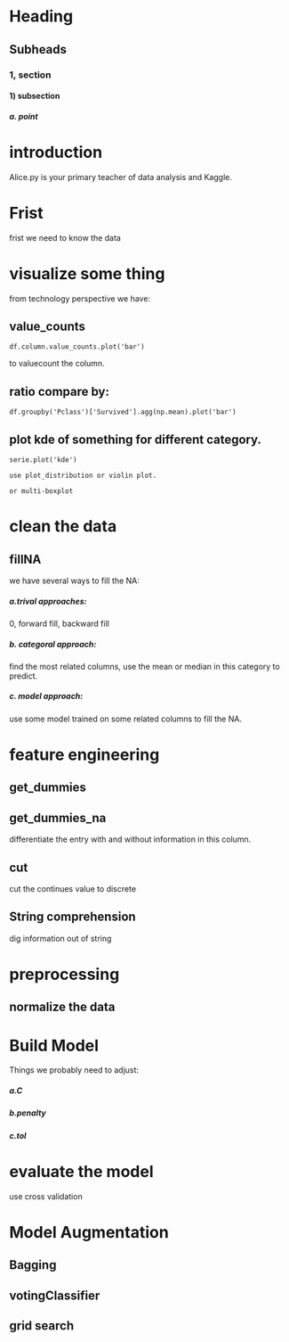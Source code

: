 # Heading
## Subheads
### 1, section
#### 1) subsection
##### a. point



# introduction

Alice.py is your primary teacher of data analysis and Kaggle.

# Frist

frist we need to know the data


# visualize some thing


from technology perspective we have:

## value_counts

    df.column.value_counts.plot('bar')

to valuecount the column.

## ratio compare by:
    
    df.groupby('Pclass')['Survived'].agg(np.mean).plot('bar')

## plot kde of something for different category.

    serie.plot('kde')
    
    use plot_distribution or violin plot.
    
    or multi-boxplot
    

# clean the data

## fillNA

we have several ways to fill the NA:

##### a.trival approaches: 
0, forward fill, backward fill

##### b. categoral approach: 
find the most related columns, use the mean or median in this category to predict.

##### c. model approach: 
use some model trained on some related columns to fill the NA.


# feature engineering

## get_dummies

## get_dummies_na
differentiate the entry with and without information in this column.

## cut
cut the continues value to discrete

## String comprehension
dig information out of string


# preprocessing

## normalize the data

# Build Model
Things we probably need to adjust:
##### a.C
##### b.penalty
##### c.tol


# evaluate the model
use cross validation

# Model Augmentation

## Bagging

## votingClassifier

## grid search

















